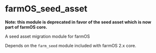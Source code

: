 # farmOS_seed_asset

**Note: this module is deprecated in favor of the seed asset which is now part of farmOS core.**

A seed asset migration module for farmOS

Depends on the `farm_seed` module included with farmOS 2.x core.
